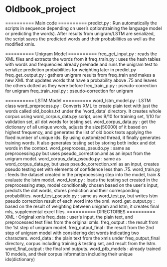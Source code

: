 # Oldbook_project

========== Main code ========== 
predict.py : Run automatically the scripts in sequence depending on user’s option(training the language model or predicting the words). After results from unigram/LSTM are serialized, the script saves the predicted words and their probabilities as well as the modified xmls.

========== Unigram Model ========== 
freq_get_input.py : reads the XML files and extracts the words from it 
freq_train.py : uses the hash tables with words and frequencies already premade and runs the unigram test to serialize prediction probabilities for weighting later in predict.py 
freq_get_output.py : gathers unigram results from freq_train and makes a new XML that updates words that have a probability above .75 and leaves the others dotted as they were before 
freq_train_p.py : pseudo-correction for unigram 
freq_train_real.py : pseudo-correction for unigram 

========== LSTM Model ========== 
word_lstm_model.py : LSTM class 
word_preprocess.py : Converts XML to create plain text with just the words called old_books.txt under the 'word_data' directory. It creates whole corpus using word_corpus_data.py script, uses 9/10 for training set, 1/10 for validation set, all dot words for testing set. 
word_corpus_data.py : get the dictionary of all unique words, adjusts the size(50000) of it based on highest frequency, and generates the list of old book texts applying the fixed number of unique ids. By using customized thread, it finally generates training words. It also generates testing set by storing both index and dot words in the context. 
word_preprocess_pseudo.py : same as preprocessing.py but uses pseudo_correction.xml as an input from the unigram model. 
word_corpus_data_pseudo.py : same as word_corpus_data.py, but uses pseudo_correction.xml as an input, creates pseudo testing set with elements of confidence less than .75. 
word_train.py : feeds the dataset created in the preprocessing step into the model, train & evaluate the lstm model. 
word_test.py : loads the testing set created in the preprocessing step, model conditionally chosen based on the user's input, predicts the dot words, stores prediction and their corresponding probabilities. 
word_test_pseudo.py : same as word_test.py, but writes lstm pseudo correction result of each word into the xml. 
word_get_output.py : based on the result of weighting between unigram and lstm, it creates final mls, supplemental excel files. 
========== DIRECTORIES ========== 
XML : Original xmls 
freq_data : user's input, the plain text, and preprocessed text files from the original xmls. 
freq_output : the result from the 1st step of unigram model. 
freq_output_final : the result from the 2nd step of unigram model with considering dot words indicating two characters. 
word_data : the plain text from the xmls under freq_output_final directory, corpus including training & testing set, and result from the lstm. 
word_final_output : the final xml outputs. 
word_ptb_models : already trained 10 models, and their corpus information including their unique ids(dictionary)
